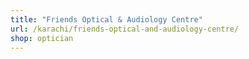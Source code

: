 ```yaml
---
title: "Friends Optical & Audiology Centre"
url: /karachi/friends-optical-and-audiology-centre/
shop: optician
---
```

